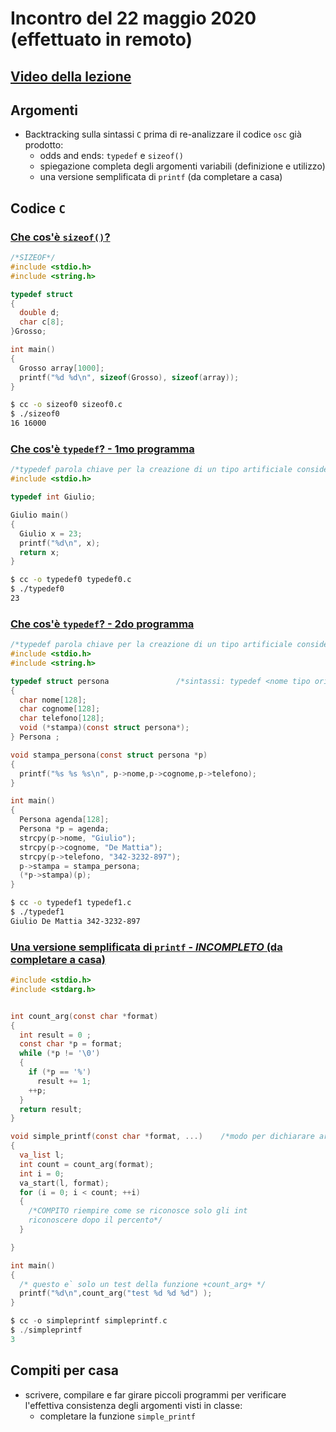 # Incontro del 22 maggio 2020 (effettuato in remoto)

## [Video della lezione](https://youtu.be/YUvCB37kKLs)

## Argomenti

* Backtracking sulla sintassi `C` prima di re-analizzare il codice `osc` già prodotto:
  * odds and ends: `typedef` e `sizeof()`
  * spiegazione completa degli argomenti variabili (definizione e utilizzo)
  * una versione semplificata di `printf` (da completare a casa)

## Codice `C`

### [Che cos'è `sizeof()`?](./sizeof0.c)

```C
/*SIZEOF*/
#include <stdio.h>
#include <string.h>

typedef struct
{
  double d;
  char c[8];
}Grosso;

int main()
{
  Grosso array[1000];
  printf("%d %d\n", sizeof(Grosso), sizeof(array));
}
```

```sh
$ cc -o sizeof0 sizeof0.c
$ ./sizeof0
16 16000
```

### [Che cos'è `typedef`? - 1mo programma](./typedef0.c)

```C
/*typedef parola chiave per la creazione di un tipo artificiale considerato come nativo del linguaggio*/
#include <stdio.h>

typedef int Giulio;

Giulio main()
{
  Giulio x = 23;
  printf("%d\n", x);
  return x;
}
```

```sh
$ cc -o typedef0 typedef0.c
$ ./typedef0
23
```

### [Che cos'è `typedef`? - 2do programma](./typedef1.c)

```C
/*typedef parola chiave per la creazione di un tipo artificiale considerato come nativo del linguaggio*/
#include <stdio.h>
#include <string.h>

typedef struct persona               /*sintassi: typedef <nome tipo originale> <nuovo nome tipo>;*/
{
  char nome[128];
  char cognome[128];
  char telefono[128];
  void (*stampa)(const struct persona*);
} Persona ;

void stampa_persona(const struct persona *p)
{
  printf("%s %s %s\n", p->nome,p->cognome,p->telefono);
}

int main()
{
  Persona agenda[128];
  Persona *p = agenda;
  strcpy(p->nome, "Giulio");
  strcpy(p->cognome, "De Mattia");
  strcpy(p->telefono, "342-3232-897");
  p->stampa = stampa_persona;
  (*p->stampa)(p);
}
```

```sh
$ cc -o typedef1 typedef1.c
$ ./typedef1
Giulio De Mattia 342-3232-897
```

### [Una versione semplificata di `printf` - *INCOMPLETO* (da completare a casa)](./simpleprintf.c)

```C
#include <stdio.h>
#include <stdarg.h>


int count_arg(const char *format)
{
  int result = 0 ;
  const char *p = format;
  while (*p != '\0')
  {
    if (*p == '%')
      result += 1;
    ++p;
  }
  return result;
}

void simple_printf(const char *format, ...)    /*modo per dichiarare argomenti variabili*/
{
  va_list l;
  int count = count_arg(format);
  int i = 0;
  va_start(l, format);
  for (i = 0; i < count; ++i)
  {
    /*COMPITO riempire come se riconosce solo gli int
    riconoscere dopo il percento*/
  }

}

int main()
{
  /* questo e` solo un test della funzione +count_arg+ */
  printf("%d\n",count_arg("test %d %d %d") );
}
```

```C
$ cc -o simpleprintf simpleprintf.c
$ ./simpleprintf
3
```

## Compiti per casa

* scrivere, compilare e far girare piccoli programmi per verificare l'effettiva consistenza
  degli argomenti visti in classe:
  * completare la funzione `simple_printf`
